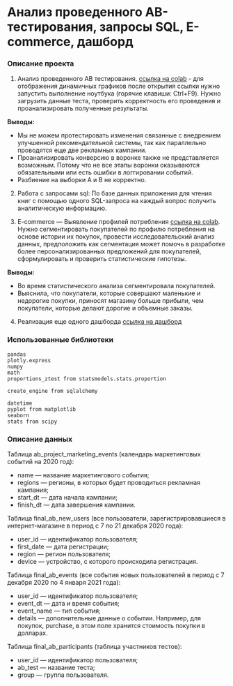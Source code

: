 # Анализ проведенного АВ-тестирования, запросы SQL, E-commerce, дашборд

### Описание проекта
1. Анализ проведенного АВ тестирования. [ссылка на colab](https://colab.research.google.com/drive/14_z2DNk80ktOfSnt3pZXEhHcHS5v72Sh) - для отображения
динамичных графиков после открытия ссылки нужно запустить выполнение ноутбука (горячие клавиши: Ctrl+F9).
Нужно загрузить данные теста, проверить корректность его проведения и проанализировать полученные результаты.

**Выводы:**
* Мы не можем протестировать изменения связанные с внедрением улучшенной рекомендательной системы, так как параллельно 
проводятся еще две рекламных кампании.
* Проанализировать конверсию в воронке также не представляется возможным. Потому что не все этапы воронки оказываются 
обязательными или есть ошибки в логгировании событий.
* Разбиение на выборки А и В не корректно.

2. Работа с запросами sql: По базе данных приложения для чтения книг с помощью одного SQL-запроса на каждый вопрос 
получить аналитическую информацию.

3. E-commerce — Выявление профилей потребления [ссылка на colab](https://colab.research.google.com/drive/1RMLzETWaiauJb245AeSPi9aJ9X3XqafN).
Нужно сегментировать покупателей по профилю потребления на основе истории их покупок, провести исследовательский анализ 
данных, предположить как сегментация может помочь в разработке более персонализированных предложений для покупателей, 
сформулировать и проверить статистические гипотезы.

**Выводы:**

* Во время статистического анализа сегментировала покупателей.
* Выяснила, что покупатели, которые совершают маленькие и недорогие покупки, приносят магазину больше прибыли, чем 
покупатели, которые делают дорогие и объемные заказы.

4. Реализация еще одного дашборда [ссылка на дашборд](https://public.tableau.com/views/E-commerce_15999222300780/E-commerce?:language=en&:display_count=y&publish=yes&:origin=viz_share_link)

### Использованные библиотеки
```
pandas
plotly.express
numpy
math
proportions_ztest from statsmodels.stats.proportion

create_engine from sqlalchemy

datetime
pyplot from matplotlib
seaborn
stats from scipy
```

### Описание данных
  
Таблица ab_project_marketing_events (календарь маркетинговых событий на 2020 год):
   - name — название маркетингового события;
   - regions — регионы, в которых будет проводиться рекламная кампания;
   - start_dt — дата начала кампании;
   - finish_dt — дата завершения кампании.

Таблица final_ab_new_users (все пользователи, зарегистрировавшиеся в интернет-магазине в период с 7 по 21 декабря 2020 года):
   - user_id — идентификатор пользователя;
   - first_date — дата регистрации;
   - region — регион пользователя;
   - device — устройство, с которого происходила регистрация.

Таблица final_ab_events (все события новых пользователей в период с 7 декабря 2020 по 4 января 2021 года):
   - user_id — идентификатор пользователя;
   - event_dt — дата и время события;
   - event_name — тип события;
   - details — дополнительные данные о событии. Например, для покупок, purchase, в этом поле хранится стоимость покупки в долларах.

Таблица final_ab_participants (таблица участников тестов):
   - user_id — идентификатор пользователя;
   - ab_test — название теста;
   - group — группа пользователя.
